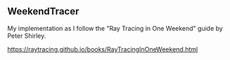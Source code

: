## WeekendTracer

My implementation as I follow the "Ray Tracing in One Weekend" guide by Peter Shirley.

https://raytracing.github.io/books/RayTracingInOneWeekend.html
